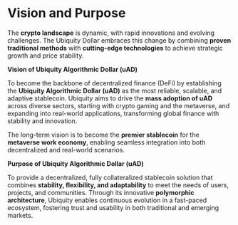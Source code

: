 # Vision and Purpose

The **crypto landscape** is dynamic, with rapid innovations and evolving challenges. The Ubiquity Dollar embraces this change by combining **proven traditional methods** with **cutting-edge technologies** to achieve strategic growth and price stability.

**Vision of Ubiquity Algorithmic Dollar (uAD)**

To become the backbone of decentralized finance (DeFi) by establishing the **Ubiquity Algorithmic Dollar (uAD)** as the most reliable, scalable, and adaptive stablecoin. Ubiquity aims to drive the **mass adoption of uAD** across diverse sectors, starting with crypto gaming and the metaverse, and expanding into real-world applications, transforming global finance with stability and innovation.

The long-term vision is to become the **premier stablecoin** for the **metaverse work economy**, enabling seamless integration into both decentralized and real-world scenarios.

**Purpose of Ubiquity Algorithmic Dollar (uAD)**

To provide a decentralized, fully collateralized stablecoin solution that combines **stability, flexibility, and adaptability** to meet the needs of users, projects, and communities. Through its innovative **polymorphic architecture**, Ubiquity enables continuous evolution in a fast-paced ecosystem, fostering trust and usability in both traditional and emerging markets.

